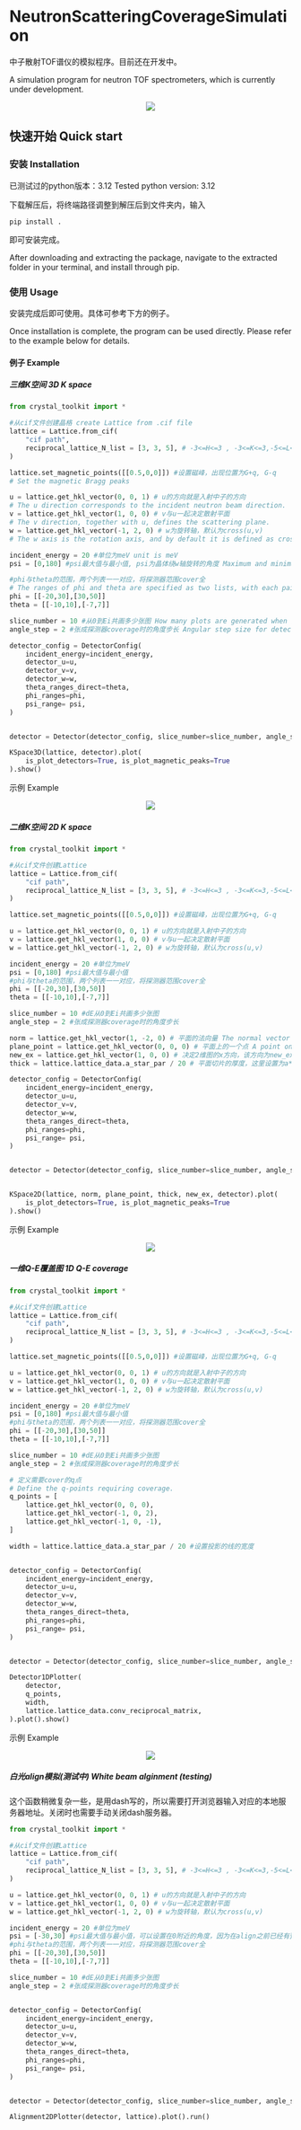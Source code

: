 # NeutronScatteringCoverageSimulation

中子散射TOF谱仪的模拟程序。目前还在开发中。

A simulation program for neutron TOF spectrometers, which is currently under development.

<div align=center><img src="assets/angle.jpg" /></div>

## 快速开始 Quick start 

### 安装 Installation 

已测试过的python版本：3.12
Tested python version: 3.12

下载解压后，将终端路径调整到解压后到文件夹内，输入
```
pip install .
```
即可安装完成。

After downloading and extracting the package, navigate to the extracted folder in your terminal, and install through pip.

### 使用 Usage

安装完成后即可使用。具体可参考下方的例子。

Once installation is complete, the program can be used directly. Please refer to the example below for details.


#### 例子 Example

##### 三维K空间 3D K space

```python
from crystal_toolkit import *

#从cif文件创建晶格 create Lattice from .cif file
lattice = Lattice.from_cif(
    "cif path",
    reciprocal_lattice_N_list = [3, 3, 5], # -3<=H<=3 , -3<=K<=3,-5<=L<=5
)

lattice.set_magnetic_points([[0.5,0,0]]) #设置磁峰，出现位置为G+q, G-q
# Set the magnetic Bragg peaks

u = lattice.get_hkl_vector(0, 0, 1) # u的方向就是入射中子的方向
# The u direction corresponds to the incident neutron beam direction.
v = lattice.get_hkl_vector(1, 0, 0) # v与u一起决定散射平面
# The v direction, together with u, defines the scattering plane.
w = lattice.get_hkl_vector(-1, 2, 0) # w为旋转轴，默认为cross(u,v)
# The w axis is the rotation axis, and by default it is defined as cross(u, v).

incident_energy = 20 #单位为meV unit is meV
psi = [0,180] #psi最大值与最小值, psi为晶体绕w轴旋转的角度 Maximum and minimum values of psi, where psi is the angle of rotation of crystals about the w-axis.

#phi与theta的范围，两个列表一一对应，将探测器范围cover全
# The ranges of phi and theta are specified as two lists, with each pair corresponding to one setting. Together, they are used to fully cover the detector range.
phi = [[-20,30],[30,50]] 
theta = [[-10,10],[-7,7]]

slice_number = 10 #从0到Ei共画多少张图 How many plots are generated when stepping from 0 to Ei
angle_step = 2 #张成探测器coverage时的角度步长 Angular step size for detector coverage

detector_config = DetectorConfig(
    incident_energy=incident_energy,
    detector_u=u,
    detector_v=v,
  	detector_w=w,
    theta_ranges_direct=theta,
    phi_ranges=phi,
    psi_range= psi,
)


detector = Detector(detector_config, slice_number=slice_number, angle_step=angle_step)

KSpace3D(lattice, detector).plot(
    is_plot_detectors=True, is_plot_magnetic_peaks=True
).show()


```

示例 Example
<div align=center><img src="assets/example_3d_k_space.jpg" /></div>


##### 二维K空间 2D K space



```python
from crystal_toolkit import *

#从cif文件创建Lattice
lattice = Lattice.from_cif(
    "cif path",
    reciprocal_lattice_N_list = [3, 3, 5], # -3<=H<=3 , -3<=K<=3,-5<=L<=5
)

lattice.set_magnetic_points([[0.5,0,0]]) #设置磁峰，出现位置为G+q, G-q

u = lattice.get_hkl_vector(0, 0, 1) # u的方向就是入射中子的方向
v = lattice.get_hkl_vector(1, 0, 0) # v与u一起决定散射平面
w = lattice.get_hkl_vector(-1, 2, 0) # w为旋转轴，默认为cross(u,v)

incident_energy = 20 #单位为meV
psi = [0,180] #psi最大值与最小值
#phi与theta的范围，两个列表一一对应，将探测器范围cover全
phi = [[-20,30],[30,50]] 
theta = [[-10,10],[-7,7]]

slice_number = 10 #dE从0到Ei共画多少张图
angle_step = 2 #张成探测器coverage时的角度步长

norm = lattice.get_hkl_vector(1, -2, 0) # 平面的法向量 The normal vector to the plane
plane_point = lattice.get_hkl_vector(0, 0, 0) # 平面上的一个点 A point on the plane
new_ex = lattice.get_hkl_vector(1, 0, 0) # 决定2维图的x方向，该方向为new_ex在平面上的投影 Define the x-direction of the 2D plot as the projection of new_ex onto the plane.
thick = lattice.lattice_data.a_star_par / 20 # 平面切片的厚度，这里设置为a*的1/20 Thickness of the planar slice, set here to 1/20 of a.

detector_config = DetectorConfig(
    incident_energy=incident_energy,
    detector_u=u,
    detector_v=v,
  	detector_w=w,
    theta_ranges_direct=theta,
    phi_ranges=phi,
    psi_range= psi,
)


detector = Detector(detector_config, slice_number=slice_number, angle_step=angle_step)


KSpace2D(lattice, norm, plane_point, thick, new_ex, detector).plot(
    is_plot_detectors=True, is_plot_magnetic_peaks=True
).show()


```


示例 Example
<div align=center><img src="assets/example_2d_k_space.jpg" /></div>



##### 一维Q-E覆盖图 1D Q-E coverage



```python
from crystal_toolkit import *

#从cif文件创建Lattice
lattice = Lattice.from_cif(
    "cif path",
    reciprocal_lattice_N_list = [3, 3, 5], # -3<=H<=3 , -3<=K<=3,-5<=L<=5
)

lattice.set_magnetic_points([[0.5,0,0]]) #设置磁峰，出现位置为G+q, G-q

u = lattice.get_hkl_vector(0, 0, 1) # u的方向就是入射中子的方向
v = lattice.get_hkl_vector(1, 0, 0) # v与u一起决定散射平面
w = lattice.get_hkl_vector(-1, 2, 0) # w为旋转轴，默认为cross(u,v)

incident_energy = 20 #单位为meV
psi = [0,180] #psi最大值与最小值
#phi与theta的范围，两个列表一一对应，将探测器范围cover全
phi = [[-20,30],[30,50]] 
theta = [[-10,10],[-7,7]]

slice_number = 10 #dE从0到Ei共画多少张图
angle_step = 2 #张成探测器coverage时的角度步长

# 定义需要cover的q点 
# Define the q-points requiring coverage.
q_points = [
    lattice.get_hkl_vector(0, 0, 0),
    lattice.get_hkl_vector(-1, 0, 2),
    lattice.get_hkl_vector(-1, 0, -1),
]

width = lattice.lattice_data.a_star_par / 20 #设置投影的线的宽度


detector_config = DetectorConfig(
    incident_energy=incident_energy,
    detector_u=u,
    detector_v=v,
  	detector_w=w,
    theta_ranges_direct=theta,
    phi_ranges=phi,
    psi_range= psi,
)


detector = Detector(detector_config, slice_number=slice_number, angle_step=angle_step)

Detector1DPlotter(
    detector,
    q_points,
    width,
    lattice.lattice_data.conv_reciprocal_matrix,
).plot().show()

```


示例 Example
<div align=center><img src="assets/example_1d_k_space.jpg" /></div>


##### 白光align模拟(测试中) White beam alginment (testing)
这个函数稍微复杂一些，是用dash写的，所以需要打开浏览器输入对应的本地服务器地址。关闭时也需要手动关闭dash服务器。

```python
from crystal_toolkit import *

#从cif文件创建Lattice
lattice = Lattice.from_cif(
    "cif path",
    reciprocal_lattice_N_list = [3, 3, 5], # -3<=H<=3 , -3<=K<=3,-5<=L<=5
)

u = lattice.get_hkl_vector(0, 0, 1) # u的方向就是入射中子的方向
v = lattice.get_hkl_vector(1, 0, 0) # v与u一起决定散射平面
w = lattice.get_hkl_vector(-1, 2, 0) # w为旋转轴，默认为cross(u,v)

incident_energy = 20 #单位为meV
psi = [-30,30] #psi最大值与最小值，可以设置在0附近的角度，因为在align之前已经有预估入射中子的方向了
#phi与theta的范围，两个列表一一对应，将探测器范围cover全
phi = [[-20,30],[30,50]] 
theta = [[-10,10],[-7,7]]

slice_number = 10 #dE从0到Ei共画多少张图
angle_step = 2 #张成探测器coverage时的角度步长


detector_config = DetectorConfig(
    incident_energy=incident_energy,
    detector_u=u,
    detector_v=v,
  	detector_w=w,
    theta_ranges_direct=theta,
    phi_ranges=phi,
    psi_range= psi,
)


detector = Detector(detector_config, slice_number=slice_number, angle_step=angle_step)

Alignment2DPlotter(detector, lattice).plot().run()
```

